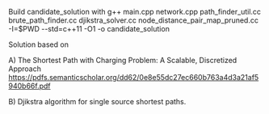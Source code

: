 Build candidate_solution with
g++ main.cpp network.cpp path_finder_util.cc brute_path_finder.cc djikstra_solver.cc node_distance_pair_map_pruned.cc -I=$PWD --std=c++11 -O1 -o candidate_solution

Solution based on

A) The Shortest Path with Charging Problem: A Scalable, Discretized Approach https://pdfs.semanticscholar.org/dd62/0e8e55dc27ec660b763a4d3a21af5940b66f.pdf

B) Djikstra algorithm for single source shortest paths.
